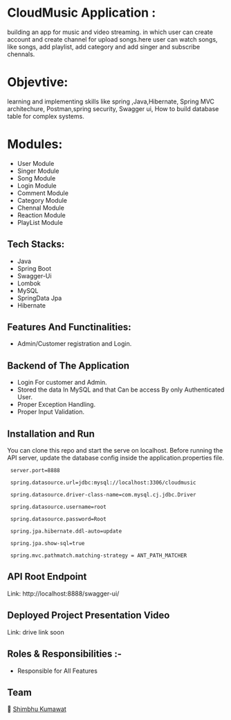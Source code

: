 # CloudMusic Application : 
building an app for music and video streaming. in which user can create account and create channel for upload songs.here user can watch songs, like songs, add playlist, add category and add singer and subscribe chennals. 

# Objevtive: 
learning and implementing skills like spring ,Java,Hibernate, Spring MVC architechure, Postman,spring security, Swagger ui, How to build database table for complex systems.

# Modules:
- User Module 
- Singer Module
- Song Module
- Login Module
- Comment Module
- Category Module
- Chennal Module
- Reaction Module
- PlayList Module

## Tech Stacks:

- Java
- Spring Boot
- Swagger-Ui
- Lombok
- MySQL
- SpringData Jpa
- Hibernate


## Features And Functinalities:

- Admin/Customer registration and Login.

##  Backend of The Application   

- Login For customer and Admin.  
- Stored the data In MySQL and that Can be access By only Authenticated User.
- Proper Exception Handling.
- Proper Input Validation. 

## Installation and Run 

You can clone this repo and start the serve on localhost.
Before running the API server, update the database config inside the application.properties file.


  ```
   server.port=8888 
   
   spring.datasource.url=jdbc:mysql://localhost:3306/cloudmusic
   
   spring.datasource.driver-class-name=com.mysql.cj.jdbc.Driver
   
   spring.datasource.username=root
   
   spring.datasource.password=Root
   
   spring.jpa.hibernate.ddl-auto=update 
   
   spring.jpa.show-sql=true
   
   spring.mvc.pathmatch.matching-strategy = ANT_PATH_MATCHER
   ```
   
   


## API Root Endpoint 

Link: http://localhost:8888/swagger-ui/

## Deployed Project Presentation Video

Link: drive link soon

## Roles & Responsibilities :-

- Responsible for All Features

## Team 

👤 [Shimbhu Kumawat](https://github.com/Shimbhu77)
     
